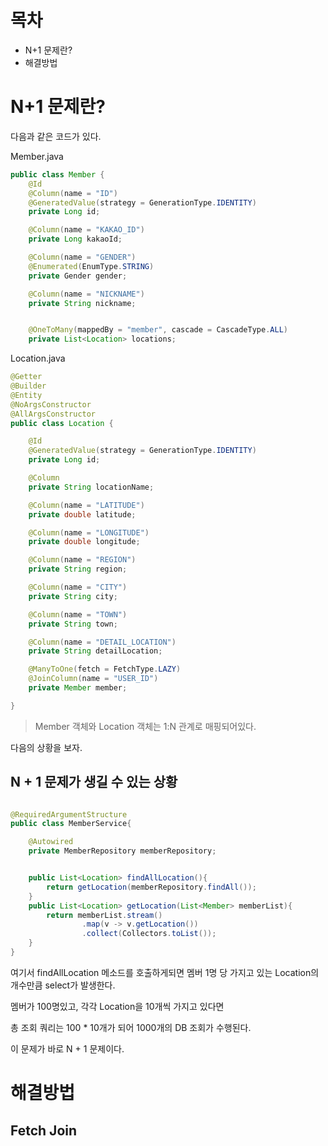 # 목차

* N+1 문제란?
* 해결방법

# N+1 문제란?

다음과 같은 코드가 있다.

Member.java

```java
public class Member {
    @Id
    @Column(name = "ID")
    @GeneratedValue(strategy = GenerationType.IDENTITY)
    private Long id;

    @Column(name = "KAKAO_ID")
    private Long kakaoId;

    @Column(name = "GENDER")
    @Enumerated(EnumType.STRING)
    private Gender gender;

    @Column(name = "NICKNAME")
    private String nickname;


    @OneToMany(mappedBy = "member", cascade = CascadeType.ALL)
    private List<Location> locations;

```

Location.java

```java
@Getter
@Builder
@Entity
@NoArgsConstructor
@AllArgsConstructor
public class Location {

    @Id
    @GeneratedValue(strategy = GenerationType.IDENTITY)
    private Long id;

    @Column
    private String locationName;

    @Column(name = "LATITUDE")
    private double latitude;

    @Column(name = "LONGITUDE")
    private double longitude;

    @Column(name = "REGION")
    private String region;

    @Column(name = "CITY")
    private String city;

    @Column(name = "TOWN")
    private String town;

    @Column(name = "DETAIL_LOCATION")
    private String detailLocation;

    @ManyToOne(fetch = FetchType.LAZY)
    @JoinColumn(name = "USER_ID")
    private Member member;

}
```

> Member 객체와 Location 객체는 1:N 관계로 매핑되어있다.

다음의 상황을 보자.

## N + 1 문제가 생길 수 있는 상황

```java

@RequiredArgumentStructure
public class MemberService{

    @Autowired
    private MemberRepository memberRepository;


    public List<Location> findAllLocation(){
        return getLocation(memberRepository.findAll());
    }
    public List<Location> getLocation(List<Member> memberList){
        return memberList.stream()
                .map(v -> v.getLocation())
                .collect(Collectors.toList());
    }
}

```

여기서 findAllLocation 메소드를 호출하게되면 멤버 1명 당 가지고 있는 Location의 개수만큼 select가 발생한다.

멤버가 100명있고, 각각 Location을 10개씩 가지고 있다면

총 조회 쿼리는 100 * 10개가 되어 1000개의 DB 조회가 수행된다.

이 문제가 바로 N + 1 문제이다.


# 해결방법

## Fetch Join



